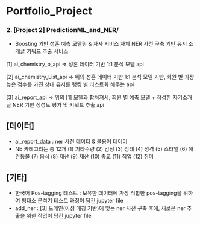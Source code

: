 # Portfolio_Project

### 2. [Project 2] PredictionML_and_NER/
 
  - Boosting 기반 성혼 예측 모델링 & 자사 서비스 자체 NER 사전 구축 기반 유저 소개글 키워드 추출 서비스 

[1] ai_chemistry_p_api
 => 성혼 데이터 기반 1:1 분석 모델 api
 
[2] ai_chemistry_List_api
 => 위의 성혼 데이터 기반 1:1 분석 모델 기반, 회원 별 가장 높은 점수를 가진 상대 유저를 랭킹 별 리스트화 해주는 api
 
[3] ai_report_api
 => 위의 [1] 모델과 합쳐져서, 회원 별 예측 모델 + 작성한 자기소개글 NER 기반 정성도 평가 및 키워드 추출 api 
 

 
 ## [데이터]
 
 - ai_report_data : ner 사전 데이터 & 불용어 데이터
 - NE 카테고리는 총 12개 
 (1) 기타수량 (2) 감정 (3) 상태 (4) 성격 (5) 스타일 (6) 애완동물 (7) 음식 (8) 재산 (9) 재산 (10) 종교 (11) 직업 (12) 취미
 
 
 ## [기타] 
 
 + 한국어 Pos-tagging 테스트 : 보유한 데이터에 가장 적합한 pos-tagging을 위하여 형태소 분석기 테스트 과정이 담긴 jupyter file
 + add_ner : [3] 도메인(이성 매칭 기반)에 맞는 ner 사전 구축 후에, 새로운 ner 추출을 위한 작업이 담긴 jupyter file

